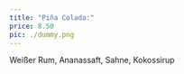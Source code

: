 ```yaml
---
title: "Piña Colada:"
price: 8.50
pic: ./dummy.png
---
```


Weißer Rum, Ananassaft, Sahne, Kokossirup
